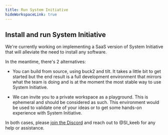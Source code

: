 ```yaml
---
title: Run System Initiative
hideWorkspaceLink: true
---
```

## Install and run System Initiative

We're currently working on implementing a SaaS version of System Initiative that will alleviate the need to install any software. 

In the meantime, there's 2 alternatives: 

* You can build from source, using buck2 and tilt. It takes a little bit to get started but the end result is a full development environment that mirrors what the team is doing and is at the moment the most stable way to use System Initiative.

* We can invite you to a private workspace as a playground. This is ephemeral and should be considered as such. This environment would be used to validate one of your ideas or to get some hands-on experience with System Initiative. 


In both cases, please [join the Discord](https://discord.com/invite/system-init) and reach out to @SI_keeb for any help or assistance.

<!-- must wrap in a div to undo some of the automatic styling because otherwise it will be put inside a <p> tag -->
<div><workspace-link-widget></workspace-link-widget></div>
